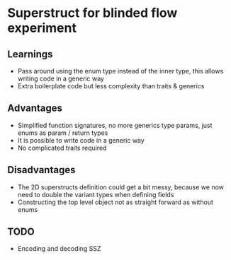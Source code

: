 # Superstruct for blinded flow experiment

## Learnings

- Pass around using the enum type instead of the inner type, this allows writing code in a generic way 
- Extra boilerplate code but less complexity than traits & generics

## Advantages

- Simplified function signatures, no more generics type params, just enums as param / return types
- It is possible to write code in a generic way
- No complicated traits required

## Disadvantages

- The 2D superstructs definition could get a bit messy, because we now need to double the variant types when defining fields
- Constructing the top level object not as straight forward as without enums 

## TODO

- Encoding and decoding SSZ